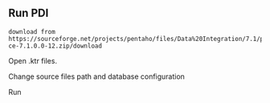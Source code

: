 ## Run PDI

```
download from https://sourceforge.net/projects/pentaho/files/Data%20Integration/7.1/pdi-ce-7.1.0.0-12.zip/download
```

Open .ktr files.

Change source files path and database configuration

Run